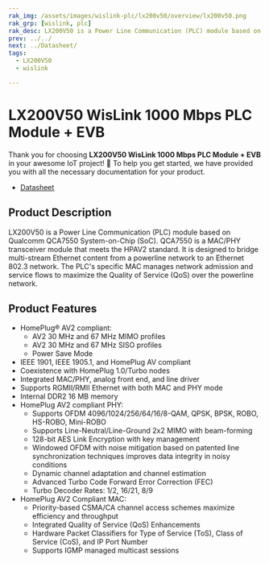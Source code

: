 ```yaml
---
rak_img: /assets/images/wislink-plc/lx200v50/overview/lx200v50.png
rak_grp: [wislink, plc]
rak_desc: LX200V50 is a Power Line Communication (PLC) module based on Qualcomm QCA7550 System-on-Chip (SoC). QCA7550 is a MAC/PHY transceiver module that meets the HPAV2 standard.
prev: ../../
next: ../Datasheet/
tags:
  - LX200V50
  - wislink

---
```


# LX200V50 WisLink 1000 Mbps PLC Module + EVB

Thank you for choosing **LX200V50 WisLink 1000 Mbps PLC Module + EVB** in your awesome IoT project! 🎉 To help you get started, we have provided you with all the necessary documentation for your product.

* [Datasheet](../Datasheet/)


## Product Description

LX200V50 is a Power Line Communication (PLC) module based on Qualcomm QCA7550 System-on-Chip (SoC). QCA7550 is a MAC/PHY transceiver module that meets the HPAV2 standard. It is designed to bridge multi-stream Ethernet content from a powerline network to an Ethernet 802.3 network. The PLC's specific MAC manages network admission and service flows to maximize the Quality of Service (QoS) over the powerline network.

## Product Features

- HomePlug® AV2 compliant: 
   - AV2 30&nbsp;MHz and 67&nbsp;MHz MIMO profiles 
   - AV2 30&nbsp;MHz and 67&nbsp;MHz SISO profiles 
   - Power Save Mode 
- IEEE 1901, IEEE 1905.1, and HomePlug AV compliant 
- Coexistence with HomePlug 1.0/Turbo nodes 
- Integrated MAC/PHY, analog front end, and line driver 
- Supports RGMII/RMII Ethernet with both MAC and PHY mode 
- Internal DDR2 16&nbsp;MB memory 
- HomePlug AV2 compliant PHY: 
   - Supports OFDM 4096/1024/256/64/16/8-QAM, QPSK, BPSK, ROBO, HS-ROBO, Mini-ROBO 
   - Supports Line-Neutral/Line-Ground 2x2 MIMO with beam-forming 
   - 128-bit AES Link Encryption with key management 
   - Windowed OFDM with noise mitigation based on patented line synchronization techniques improves data integrity in noisy conditions 
   - Dynamic channel adaptation and channel estimation 
   - Advanced Turbo Code Forward Error Correction (FEC) 
   - Turbo Decoder Rates: 1/2, 16/21, 8/9 
- HomePlug AV2 Compliant MAC: 
   - Priority-based CSMA/CA channel access schemes maximize efficiency and throughput 
   - Integrated Quality of Service (QoS) Enhancements 
   - Hardware Packet Classifiers for Type of Service (ToS), Class of Service (CoS), and IP Port Number 
   - Supports IGMP managed multicast sessions